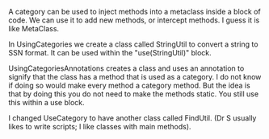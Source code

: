 A category can be used to inject methods into a metaclass inside a block of code. We can use it to add new methods, or intercept methods. I guess it is like MetaClass.       

In UsingCategories we create a class called StringUtil to convert a string to SSN format. It can be used within the "use(StringUtil)" block.  

UsingCategoriesAnnotations creates a class and uses an annotation to signify that the class has a method that is used as a category. I do not know if doing so would make every method a category method. But the idea is that by doing this you do not need to make the methods static. You still use this within a use block.   

I changed UseCategory to have another class called FindUtil. (Dr S usually likes to write scripts; I like classes with main methods).
